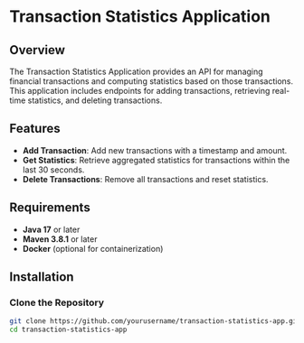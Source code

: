 # Transaction Statistics Application

## Overview

The Transaction Statistics Application provides an API for managing financial transactions and computing statistics based on those transactions. This application includes endpoints for adding transactions, retrieving real-time statistics, and deleting transactions.

## Features

- **Add Transaction**: Add new transactions with a timestamp and amount.
- **Get Statistics**: Retrieve aggregated statistics for transactions within the last 30 seconds.
- **Delete Transactions**: Remove all transactions and reset statistics.

## Requirements

- **Java 17** or later
- **Maven 3.8.1** or later
- **Docker** (optional for containerization)

## Installation

### Clone the Repository

```bash
git clone https://github.com/yourusername/transaction-statistics-app.git
cd transaction-statistics-app
